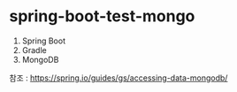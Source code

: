 # spring-boot-test-mongo

1. Spring Boot
2. Gradle
3. MongoDB

참조 : https://spring.io/guides/gs/accessing-data-mongodb/
